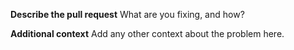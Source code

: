 **Describe the pull request**
What are you fixing, and how?

**Additional context**
Add any other context about the problem here.
